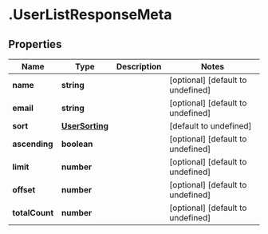 # .UserListResponseMeta

## Properties

Name | Type | Description | Notes
------------ | ------------- | ------------- | -------------
**name** | **string** |  | [optional] [default to undefined]
**email** | **string** |  | [optional] [default to undefined]
**sort** | [**UserSorting**](UserSorting.md) |  | [default to undefined]
**ascending** | **boolean** |  | [optional] [default to undefined]
**limit** | **number** |  | [optional] [default to undefined]
**offset** | **number** |  | [optional] [default to undefined]
**totalCount** | **number** |  | [optional] [default to undefined]

